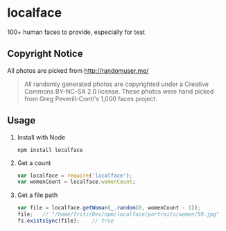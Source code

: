 localface
=========

100+ human faces to provide, especially for test

## Copyright Notice

All photos are picked from <http://randomuser.me/>

> All randomly generated photos are copyrighted under a Creative Commons BY-NC-SA 2.0 license. These photos were hand picked from Greg Peverill-Conti's 1,000 faces project.

## Usage

1. Install with Node

	```shell
	npm install localface
	```

2. Get a count

	```js
	var localface = require('localface');
	var womenCount = localface.womenCount;
	```

3. Get a file path

	```js
	var file = localface.getWoman(_.random(0, womenCount - 1));
	file;	// "/home/fritz/Dev/npm/localface/portraits/women/59.jpg"
	fs.existsSync(file);	// true
	```
